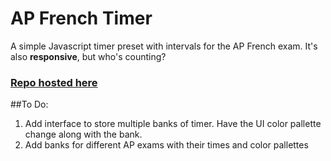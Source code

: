 # AP French Timer

A simple Javascript timer preset with intervals for the AP French exam. It's also __responsive__, but who's counting?

### [Repo hosted here](http://jmkl.co/aptimer/)


##To Do:

1. Add interface to store multiple banks of timer. Have the UI color pallette change along with the bank.
2. Add banks for different AP exams with their times and color pallettes

